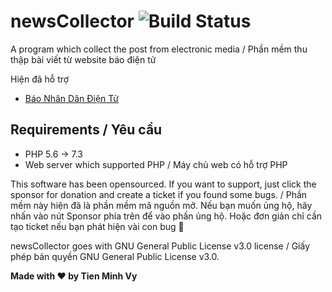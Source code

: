 # newsCollector ![Build Status](https://api.travis-ci.com/tienminhvy/newsCollector.svg?branch=master&status=passed)
A program which collect the post from electronic media / Phần mềm thu thập bài viết từ website báo điện tử

Hiện đã hỗ trợ
* [Báo Nhân Dân Điện Tử](https://nhandan.com.vn)

## Requirements / Yêu cầu

* PHP 5.6 -> 7.3
* Web server which supported PHP / Máy chủ web có hỗ trợ PHP

This software has been opensourced. If you want to support, just click the sponsor for donation and create a ticket if you found some bugs. / Phần mềm này hiện đã là phần mềm mã nguồn mở. Nếu bạn muốn ủng hộ, hãy nhấn vào nút Sponsor phía trên để vào phần ủng hộ. Hoặc đơn giản chỉ cần tạo ticket nếu bạn phát hiện vài con bug 🐛

newsCollector goes with GNU General Public License v3.0 license / Giấy phép bản quyền GNU General Public License v3.0.

**Made with ❤ by Tien Minh Vy**
